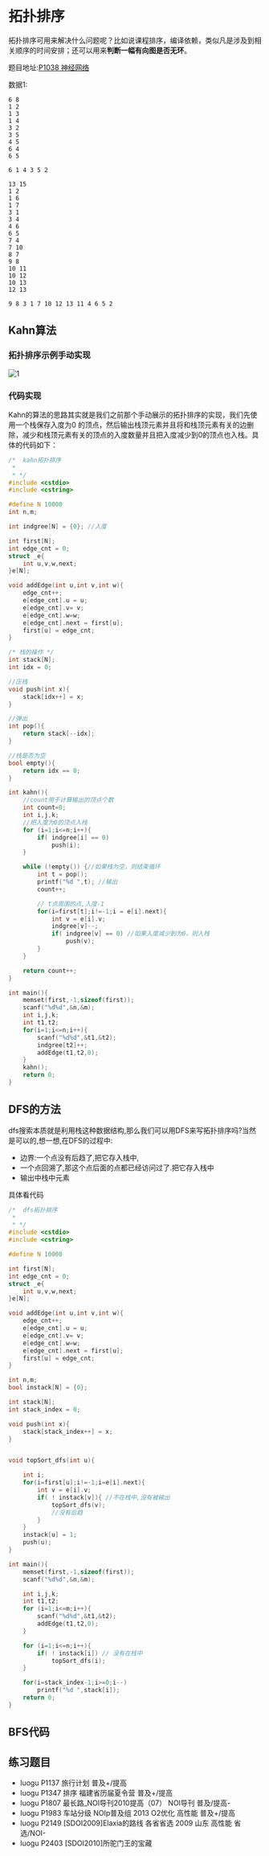 # 拓扑排序

拓扑排序可用来解决什么问题呢？比如说课程排序，编译依赖，类似凡是涉及到相关顺序的时间安排；还可以用来**判断一幅有向图是否无环**。

题目地址:[P1038 神经网络](https://www.luogu.org/problemnew/show/P1038)


数据1:

```
6 8
1 2
1 3
1 4
3 2
3 5
4 5
6 4
6 5
```

```
6 1 4 3 5 2
```

```
13 15
1 2
1 6
1 7
3 1
3 4
4 6
6 5
7 4
7 10
8 7
9 8
10 11
10 12
10 13
12 13
```

```
9 8 3 1 7 10 12 13 11 4 6 5 2
```

## Kahn算法

### 拓扑排序示例手动实现

![1](./拓扑排序.png)

### 代码实现

Kahn的算法的思路其实就是我们之前那个手动展示的拓扑排序的实现，我们先使用一个栈保存入度为0 的顶点，然后输出栈顶元素并且将和栈顶元素有关的边删除，减少和栈顶元素有关的顶点的入度数量并且把入度减少到0的顶点也入栈。具体的代码如下：


```c
/*  kahn拓扑排序
 *
 * */
#include <cstdio>
#include <cstring>

#define N 10000
int n,m;

int indgree[N] = {0}; //入度

int first[N];
int edge_cnt = 0;
struct _e{
    int u,v,w,next;
}e[N];

void addEdge(int u,int v,int w){
    edge_cnt++;
    e[edge_cnt].u = u;
    e[edge_cnt].v= v;
    e[edge_cnt].w=w;
    e[edge_cnt].next = first[u];
    first[u] = edge_cnt;
}

/* 栈的操作 */
int stack[N];
int idx = 0;

//压栈
void push(int x){
    stack[idx++] = x;
}

//弹出
int pop(){
    return stack[--idx];
}

//栈是否为空
bool empty(){
    return idx == 0;
}

int kahn(){
    //count用于计算输出的顶点个数
    int count=0;
    int i,j,k;
    //把入度为0的顶点入栈
    for (i=1;i<=n;i++){
        if( indgree[i] == 0) 
            push(i);
    }

    while (!empty()) {//如果栈为空，则结束循环
        int t = pop();
        printf("%d ",t); //输出
        count++;

        // t点周围的点,入度-1
        for(i=first[t];i!=-1;i = e[i].next){
            int v = e[i].v;
            indgree[v]--;
            if( indgree[v] == 0) //如果入度减少到为0，则入栈
                push(v);
        }
    }

    return count++;
}

int main(){
    memset(first,-1,sizeof(first));
    scanf("%d%d",&n,&m);
    int i,j,k;
    int t1,t2;
    for(i=1;i<=n;i++){
        scanf("%d%d",&t1,&t2);
        indgree[t2]++;
        addEdge(t1,t2,0);
    }
    kahn();
    return 0;
}

```



## DFS的方法

dfs搜索本质就是利用栈这种数据结构,那么我们可以用DFS来写拓扑排序吗?当然是可以的,想一想,在DFS的过程中:

 - 边界:一个点没有后趋了,把它存入栈中,
 - 一个点回溯了,那这个点后面的点都已经访问过了.把它存入栈中
 - 输出中栈中元素

具体看代码

```c
/*  dfs拓扑排序
 *
 * */
#include <cstdio>
#include <cstring>

#define N 10000

int first[N];
int edge_cnt = 0;
struct _e{
    int u,v,w,next;
}e[N];

void addEdge(int u,int v,int w){
    edge_cnt++;
    e[edge_cnt].u = u;
    e[edge_cnt].v= v;
    e[edge_cnt].w=w;
    e[edge_cnt].next = first[u];
    first[u] = edge_cnt;
}

int n,m;
bool instack[N] = {0};

int stack[N];
int stack_index = 0;

void push(int x){
    stack[stack_index++] = x;
}


void topSort_dfs(int u){

    int i;
    for(i=first[u];i!=-1;i=e[i].next){
        int v = e[i].v;
        if( ! instack[v]){ //不在栈中,没有被输出
            topSort_dfs(v);
            //没有后趋
        }
    }
    instack[u] = 1;
    push(u);
}

int main(){
    memset(first,-1,sizeof(first));
    scanf("%d%d",&n,&m);

    int i,j,k;
    int t1,t2;
    for (i=1;i<=m;i++){
        scanf("%d%d",&t1,&t2);
        addEdge(t1,t2,0);
    }

    for (i=1;i<=n;i++){
        if( ! instack[i]) // 没有在栈中
            topSort_dfs(i);
    }

    for(i=stack_index-1;i>=0;i--)
        printf("%d ",stack[i]);
    return 0;
}

``` 

## BFS代码




## 练习题目

 - luogu P1137 旅行计划 普及+/提高
 - luogu P1347 排序 福建省历届夏令营 普及+/提高
 - luogu P1807 最长路_NOI导刊2010提高（07） NOI导刊 普及/提高-
 - luogu P1983 车站分级 NOIp普及组 2013 O2优化 高性能 普及+/提高
 - luogu P2149 [SDOI2009]Elaxia的路线 各省省选 2009 山东 高性能 省选/NOI-
 - luogu P2403 [SDOI2010]所驼门王的宝藏
